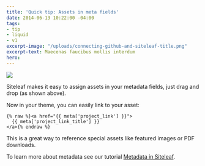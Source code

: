 ```yaml
---
title: 'Quick tip: Assets in meta fields'
date: 2014-06-13 10:22:00 -04:00
tags:
- tip
- liquid
- v1
excerpt-image: "/uploads/connecting-github-and-siteleaf-title.png"
excerpt-text: Maecenas faucibus mollis interdum
hero: 
---
```


![](/uploads/pdf.gif) 

Siteleaf makes it easy to assign assets in your metadata fields, just drag and drop (as shown above).

Now in your theme, you can easily link to your asset:

```liquid
{% raw %}<a href="{{ meta['project_link'] }}">
  {{ meta['project_link_title'] }}
</a>{% endraw %}
```

This is a great way to reference special assets like featured images or PDF downloads.

To learn more about metadata see our tutorial [Metadata in Siteleaf](/blog/metadata-in-siteleaf).

